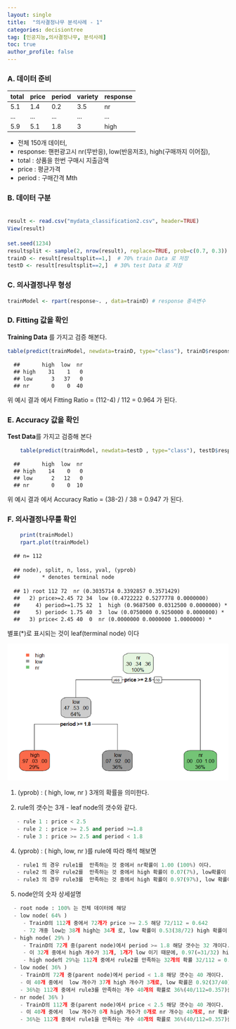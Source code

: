```yaml
---
layout: single
title:  "의사결정나무 분석사례 - 1"
categories: decisiontree
tag: [인공지능,의사결정나무, 분석사례]
toc: true
author_profile: false
---
```



### A. 데이터 준비

|total|price|period|variety|response|
|--|--|--|--|--|
|5.1|1.4|0.2|3.5|nr|
|...|...|...|...|...|
|5.9|5.1|1.8|3|high|

* 전체 150개 데이터,  
* response: 핸펀광고시 nr(무반응), low(반응저조), high(구매까지 이어짐), 
* total : 상품을 한번 구매시 지출금액
* price : 평균가격
* period : 구매간격 Mth

### B. 데이터 구분

``` r

result <- read.csv("mydata_classification2.csv", header=TRUE)
View(result)

set.seed(1234) 
resultsplit <- sample(2, nrow(result), replace=TRUE, prob=c(0.7, 0.3))
trainD <- result[resultsplit==1,]  # 70% train Data 로 저장
testD <- result[resultsplit==2,]  # 30% test Data 로 저장
```

### C. 의사결정나무 형성

``` r
trainModel <- rpart(response~. , data=trainD) # response 종속변수
```

### D. Fitting 값을 확인
**Training Data** 를 가지고 검증 해본다.
``` r
table(predict(trainModel, newdata=trainD, type="class"), trainD$response) # Coverge 즉 설명에 대한 부분을 확인 해본다. 
```
```  
  ##       high  low  nr
  ## high    31    1   0
  ## low      3   37   0
  ## nr       0    0  40    
```
  
 위 예시 결과 에서 Fitting Ratio = (112-4) / 112 = 0.964 가 된다.

### E. Accuracy 값을 확인

**Test Data**를 가지고 검증해 본다

``` r
    table(predict(trainModel, newdata=testD , type="class"), testD$response)
```
```  
  ##       high  low  nr
  ## high    14    0   0
  ## low      2   12   0
  ## nr       0    0  10    
```  
위 예시 결과 에서 Accuracy Ratio = (38-2) / 38 = 0.947 가 된다.

### F. 의사결정나무를 확인
``` r
    print(trainModel)
    rpart.plot(trainModel)
```
```
  ## n= 112 

  ## node), split, n, loss, yval, (yprob)
  ##       * denotes terminal node

  ## 1) root 112 72  nr (0.3035714 0.3392857 0.3571429)  
  ##   2) price>=2.45 72 34  low (0.4722222 0.5277778 0.0000000)  
  ##     4) period>=1.75 32  1  high (0.9687500 0.0312500 0.0000000) *
  ##     5) period< 1.75 40  3  low (0.0750000 0.9250000 0.0000000) *
  ##   3) price< 2.45 40  0  nr (0.0000000 0.0000000 1.0000000) *
```
별표(*)로 표시되는 것이 leaf(terminal node) 이다

![](../../images/2022-03-23-dt-case_1/dtcase1.png)<!-- -->

1) (yprob) : ( high, low, nr ) 3개의 확률을 의미한다.
   
2) rule의 갯수는 3개 - leaf node의 갯수와 같다.
``` python   
   - rule 1 : price < 2.5
   - rule 2 : price >= 2.5 and period >=1.8
   - rule 3 : price >= 2.5 and period < 1.8
```
  
4) (yprob) : ( high, low, nr )를 rule에 따라 해석 해보면
``` python   
   - rule1 의 경우 rule1를  만족하는 것 중에서 nr확률이 1.00 (100%) 이다.
   - rule2 의 경우 rule2를  만족하는 것 중에서 high 확률이 0.07(7%), low확률이 0.92(92%) 이다
   - rule3 의 경우 rule3를  만족하는 것 중에서 high 확률이 0.97(97%), low 확률이 0.03(3%) 이다
```

5) node안의 숫자 상세설명
   
``` python
  - root node : 100% 는 전체 데이터에 해당
  - low node( 64% ) 
     - TrainD의 112개 중에서 72개가 price >= 2.5 해당 72/112 = 0.642
     - 72 개중 low는 38개 high는 34개 로, low 확률이 0.53(38/72) high 확률이 0.47(34/72),  nr은 0 이 된다.
  - high node( 29% ) 
     - TrainD의 72개 중(parent node)에서 period >= 1.8 해당 갯수는 32 개이다.
     - 이 32개 중에서 high 개수가 31개, 1개가 low 이기 때문에, 0.97(=31/32) high 확률, 0.03(=1/32) low 확률이 된다.
     - high node의 29%는 112개 중에서 rule2를 만족하는 32개의 확률 32/112 = 0.29 를 의미한다.
  - low node( 36% ) 
    - TrainD의 72개 중(parent node)에서 period < 1.8 해당 갯수는 40 개이다.
    - 이 40개 중에서  low 개수가 37개 high 개수가 3개로, low 확률은 0.92(37/40)  high 확률은 0.07(3/40) 이다.
    - 36%는 112개 중에서 rule3를 만족하는 개수 40개의 확률로 36%(40/112=0.357)를 의미한다.
  - nr node( 36% ) 
    - TrainD의 112개 중(parent node)에서 price < 2.5 해당 갯수는 40 개이다.
    - 이 40개 중에서  low 개수가 0개 high 개수가 0개로 nr 개수는 40개로, nr 확률이 100%(40/40)을 나타낸다
    - 36%는 112개 중에서 rule1을 만족하는 개수 40개의 확률로 36%(40/112=0.357)를 의미한다.
```